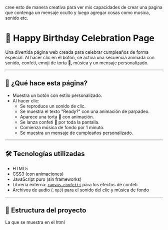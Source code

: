 cree esto de manera creativa para ver mis capacidades de crear una pagina que contenga un mensaje oculto y luego agregar cosas como musica, sonido etc.

# 🎉 Happy Birthday Celebration Page

Una divertida página web creada para celebrar cumpleaños de forma especial. Al hacer clic en el botón, se activa una secuencia animada con sonido, confeti, emoji de torta 🎂, música y un mensaje personalizado.

---

## 🚀 ¿Qué hace esta página?

- Muestra un botón con estilo personalizado.
- Al hacer clic:
  - Se reproduce un sonido de clic.
  - Se muestra el texto "Ready?" con una animación de parpadeo.
  - Aparece una torta 🎂 con animación.
  - Se lanza confeti 🎉 por toda la pantalla.
  - Comienza música de fondo por 1 minuto.
  - Se muestra un mensaje de cumpleaños personalizado.

---

## 🛠️ Tecnologías utilizadas

- HTML5
- CSS3 (con animaciones)
- JavaScript puro (sin frameworks)
- Librería externa: [`canvas-confetti`](https://www.npmjs.com/package/canvas-confetti) para los efectos de confeti
- Archivos de audio (`.mp3`) para el sonido del clic y música de fondo

---

## 📁 Estructura del proyecto
  La que se muestra en el html